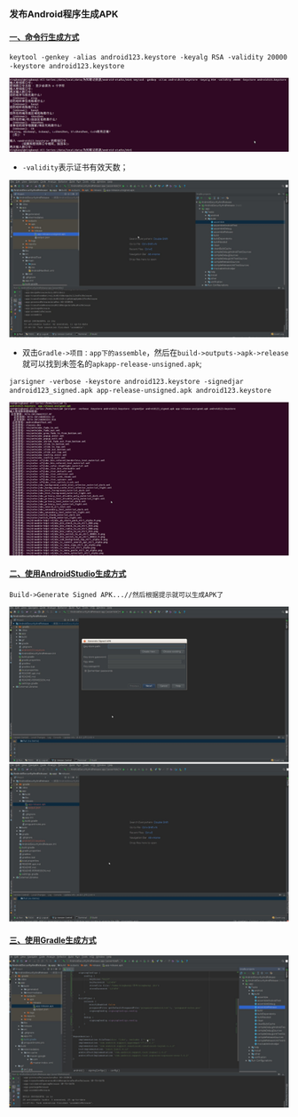 ### 发布Android程序生成APK
#### [一、命令行生成方式]()
```
keytool -genkey -alias android123.keystore -keyalg RSA -validity 20000 -keystore android123.keystore
```
![image](https://github.com/ningbaoqi/AndroidSecurityAndRelease/blob/master/gif/pic1.jpg)

+ `-validity`表示证书有效天数；

![image](https://github.com/ningbaoqi/AndroidSecurityAndRelease/blob/master/gif/pic2..jpg)

+ 双击`Gradle->项目：app下的assemble`，然后在`build->outputs->apk->release`就可以找到未签名的`apkapp-release-unsigned.apk`;

```
jarsigner -verbose -keystore android123.keystore -signedjar android123_signed.apk app-release-unsigned.apk android123.keystore
```

![image](https://github.com/ningbaoqi/AndroidSecurityAndRelease/blob/master/gif/pic3.jpg)

#### [二、使用AndroidStudio生成方式]()

```
Build->Generate Signed APK...//然后根据提示就可以生成APK了
```
![image](https://github.com/ningbaoqi/AndroidSecurityAndRelease/blob/master/gif/pic10.jpg)
![image](https://github.com/ningbaoqi/AndroidSecurityAndRelease/blob/master/gif/pic11.jpg)

#### [三、使用Gradle生成方式](https://github.com/ningbaoqi/AndroidSecurityAndRelease/commit/4d959be2ae09093426ce85e1d5237d63e73aaffb)

![image](https://github.com/ningbaoqi/AndroidSecurityAndRelease/blob/master/gif/pic15.jpg)
